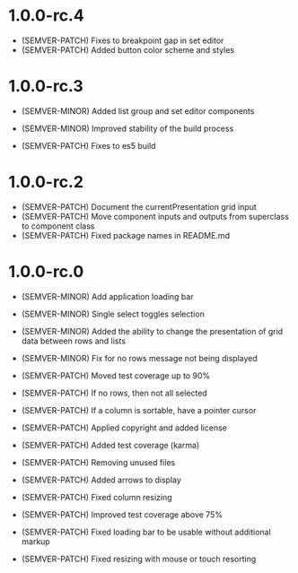 # 1.0.0-rc.4

- (SEMVER-PATCH) Fixes to breakpoint gap in set editor
- (SEMVER-PATCH) Added button color scheme and styles

# 1.0.0-rc.3

- (SEMVER-MINOR) Added list group and set editor components
- (SEMVER-MINOR) Improved stability of the build process

- (SEMVER-PATCH) Fixes to es5 build

# 1.0.0-rc.2

- (SEMVER-PATCH) Document the currentPresentation grid input
- (SEMVER-PATCH) Move component inputs and outputs from superclass to component class
- (SEMVER-PATCH) Fixed package names in README.md

# 1.0.0-rc.0

- (SEMVER-MINOR) Add application loading bar
- (SEMVER-MINOR) Single select toggles selection
- (SEMVER-MINOR) Added the ability to change the presentation of grid data between rows and lists
- (SEMVER-MINOR) Fix for no rows message not being displayed

- (SEMVER-PATCH) Moved test coverage up to 90%
- (SEMVER-PATCH) If no rows, then not all selected
- (SEMVER-PATCH) If a column is sortable, have a pointer cursor
- (SEMVER-PATCH) Applied copyright and added license
- (SEMVER-PATCH) Added test coverage (karma)
- (SEMVER-PATCH) Removing unused files
- (SEMVER-PATCH) Added arrows to display
- (SEMVER-PATCH) Fixed column resizing
- (SEMVER-PATCH) Improved test coverage above 75%
- (SEMVER-PATCH) Fixed loading bar to be usable without additional markup
- (SEMVER-PATCH) Fixed resizing with mouse or touch resorting
